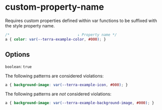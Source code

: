 # custom-property-name

Requires custom properties defined within var functions to be suffixed with the style property name.

```css
/*                               ↓ Property name */
a { color: var(--terra-example-color, #000); }
```

## Options

`boolean`: `true`

The following patterns are considered violations:

```css
a { background-image: var(--terra-example-icon, #000); }
```

The following patterns are *not* considered violations:

```css
a { background-image: var(--terra-example-background-image, #000); }
```
